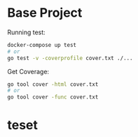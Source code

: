 # Base Project

Running test:
```bash
docker-compose up test
# or
go test -v -coverprofile cover.txt ./...
```

Get Coverage:
```bash
go tool cover -html cover.txt
# or
go tool cover -func cover.txt
```

# teset